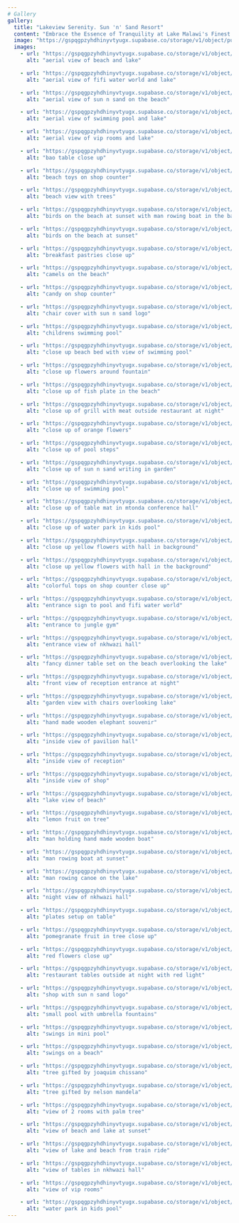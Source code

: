 ```yaml
---
# Gallery
gallery:
  title: "Lakeview Serenity. Sun 'n' Sand Resort"
  content: "Embrace the Essence of Tranquility at Lake Malawi's Finest Hotel. Sun 'n' Sand Resort Beckons You to Unwind in Unrivaled Luxury and Serenity."
  image: "https://gspqgpzyhdhinyvtyugx.supabase.co/storage/v1/object/public/images/recreationActivitiesPage/outdoorActivities/aerial-view-of-paddle-boats-jetski-and-boat-on-the-lake.jpg"
  images:
    - url: "https://gspqgpzyhdhinyvtyugx.supabase.co/storage/v1/object/public/images/galleryPage/aerial-view-of-beach-and-lake.jpg"
      alt: "aerial view of beach and lake"

    - url: "https://gspqgpzyhdhinyvtyugx.supabase.co/storage/v1/object/public/images/galleryPage/aerial-view-of-fifi-water-world-and-lake.jpg"
      alt: "aerial view of fifi water world and lake"

    - url: "https://gspqgpzyhdhinyvtyugx.supabase.co/storage/v1/object/public/images/galleryPage/aerial-view-of-sun-n-sand-on-the-beach.jpg"
      alt: "aerial view of sun n sand on the beach"

    - url: "https://gspqgpzyhdhinyvtyugx.supabase.co/storage/v1/object/public/images/galleryPage/aerial-view-of-swimming-pool-and-lake.jpg"
      alt: "aerial view of swimming pool and lake"

    - url: "https://gspqgpzyhdhinyvtyugx.supabase.co/storage/v1/object/public/images/galleryPage/aerial-view-of-vip-rooms-and-lake.jpg"
      alt: "aerial view of vip rooms and lake"

    - url: "https://gspqgpzyhdhinyvtyugx.supabase.co/storage/v1/object/public/images/galleryPage/bao-table-close-up.jpg"
      alt: "bao table close up"

    - url: "https://gspqgpzyhdhinyvtyugx.supabase.co/storage/v1/object/public/images/galleryPage/beach-toys-on-shop-counter.jpg"
      alt: "beach toys on shop counter"

    - url: "https://gspqgpzyhdhinyvtyugx.supabase.co/storage/v1/object/public/images/galleryPage/beach-view-with-trees.jpg"
      alt: "beach view with trees"

    - url: "https://gspqgpzyhdhinyvtyugx.supabase.co/storage/v1/object/public/images/galleryPage/birds-on-the-beach-at-sunset-with-man-rowing-boat-in-the-background.jpg"
      alt: "birds on the beach at sunset with man rowing boat in the background"

    - url: "https://gspqgpzyhdhinyvtyugx.supabase.co/storage/v1/object/public/images/galleryPage/birds-on-the-beach-at-sunset.jpg"
      alt: "birds on the beach at sunset"

    - url: "https://gspqgpzyhdhinyvtyugx.supabase.co/storage/v1/object/public/images/galleryPage/breakfast-pastries-close-up.jpg"
      alt: "breakfast pastries close up"

    - url: "https://gspqgpzyhdhinyvtyugx.supabase.co/storage/v1/object/public/images/galleryPage/camels-on-the-beach.jpg"
      alt: "camels on the beach"

    - url: "https://gspqgpzyhdhinyvtyugx.supabase.co/storage/v1/object/public/images/galleryPage/candy-on-shop-counter.jpg"
      alt: "candy on shop counter"

    - url: "https://gspqgpzyhdhinyvtyugx.supabase.co/storage/v1/object/public/images/galleryPage/chair-cover-with-sun-n-sand-logo.jpg"
      alt: "chair cover with sun n sand logo"

    - url: "https://gspqgpzyhdhinyvtyugx.supabase.co/storage/v1/object/public/images/galleryPage/childrens-swimming-pool.jpg"
      alt: "childrens swimming pool"

    - url: "https://gspqgpzyhdhinyvtyugx.supabase.co/storage/v1/object/public/images/galleryPage/close-up-beach-bed-with-view-of-swimming-pool.jpg"
      alt: "close up beach bed with view of swimming pool"

    - url: "https://gspqgpzyhdhinyvtyugx.supabase.co/storage/v1/object/public/images/galleryPage/close-up-flowers-around-fountain.jpg"
      alt: "close up flowers around fountain"

    - url: "https://gspqgpzyhdhinyvtyugx.supabase.co/storage/v1/object/public/images/galleryPage/close-up-of-fish-plate-in-the-beach.jpg"
      alt: "close up of fish plate in the beach"

    - url: "https://gspqgpzyhdhinyvtyugx.supabase.co/storage/v1/object/public/images/galleryPage/close-up-of-grill-with-meat-outside-restaurant-at-night.jpg"
      alt: "close up of grill with meat outside restaurant at night"

    - url: "https://gspqgpzyhdhinyvtyugx.supabase.co/storage/v1/object/public/images/galleryPage/close-up-of-orange-flowers.jpg"
      alt: "close up of orange flowers"

    - url: "https://gspqgpzyhdhinyvtyugx.supabase.co/storage/v1/object/public/images/galleryPage/close-up-of-pool-steps.jpg"
      alt: "close up of pool steps"

    - url: "https://gspqgpzyhdhinyvtyugx.supabase.co/storage/v1/object/public/images/galleryPage/close-up-of-sun-n-sand-writing-in-garden.jpg"
      alt: "close up of sun n sand writing in garden"

    - url: "https://gspqgpzyhdhinyvtyugx.supabase.co/storage/v1/object/public/images/galleryPage/close-up-of-swimming-pool.jpg"
      alt: "close up of swimming pool"

    - url: "https://gspqgpzyhdhinyvtyugx.supabase.co/storage/v1/object/public/images/galleryPage/close-up-of-table-mat-in-mtonda-conference-hall.jpg"
      alt: "close up of table mat in mtonda conference hall"

    - url: "https://gspqgpzyhdhinyvtyugx.supabase.co/storage/v1/object/public/images/galleryPage/close-up-of-water-park-in-kids-pool.jpg"
      alt: "close up of water park in kids pool"

    - url: "https://gspqgpzyhdhinyvtyugx.supabase.co/storage/v1/object/public/images/galleryPage/close-up-yellow-flowers-with-hall-in-background.jpg"
      alt: "close up yellow flowers with hall in background"

    - url: "https://gspqgpzyhdhinyvtyugx.supabase.co/storage/v1/object/public/images/galleryPage/close-up-yellow-flowers-with-hall-in-the-background.jpg"
      alt: "close up yellow flowers with hall in the background"

    - url: "https://gspqgpzyhdhinyvtyugx.supabase.co/storage/v1/object/public/images/galleryPage/colorful-tops-on-shop-counter-close-up.jpg"
      alt: "colorful tops on shop counter close up"

    - url: "https://gspqgpzyhdhinyvtyugx.supabase.co/storage/v1/object/public/images/galleryPage/entrance-sign-to-pool-and-fifi-water-world.jpg"
      alt: "entrance sign to pool and fifi water world"

    - url: "https://gspqgpzyhdhinyvtyugx.supabase.co/storage/v1/object/public/images/galleryPage/entrance-to-jungle-gym.jpg"
      alt: "entrance to jungle gym"

    - url: "https://gspqgpzyhdhinyvtyugx.supabase.co/storage/v1/object/public/images/galleryPage/entrance-view-of-nkhwazi-hall.jpg"
      alt: "entrance view of nkhwazi hall"

    - url: "https://gspqgpzyhdhinyvtyugx.supabase.co/storage/v1/object/public/images/galleryPage/fancy-dinner-table-set-on-the-beach-overlooking-the-lake.jpg"
      alt: "fancy dinner table set on the beach overlooking the lake"

    - url: "https://gspqgpzyhdhinyvtyugx.supabase.co/storage/v1/object/public/images/galleryPage/front-view-of-reception-entrance-at-night.jpg"
      alt: "front view of reception entrance at night"

    - url: "https://gspqgpzyhdhinyvtyugx.supabase.co/storage/v1/object/public/images/galleryPage/garden-view-with-chairs-overlooking-lake.jpg"
      alt: "garden view with chairs overlooking lake"

    - url: "https://gspqgpzyhdhinyvtyugx.supabase.co/storage/v1/object/public/images/galleryPage/hand-made-wooden-elephant-souvenir.jpg"
      alt: "hand made wooden elephant souvenir"

    - url: "https://gspqgpzyhdhinyvtyugx.supabase.co/storage/v1/object/public/images/galleryPage/inside-view-of-pavilion-hall.jpg"
      alt: "inside view of pavilion hall"

    - url: "https://gspqgpzyhdhinyvtyugx.supabase.co/storage/v1/object/public/images/galleryPage/inside-view-of-reception.jpg"
      alt: "inside view of reception"

    - url: "https://gspqgpzyhdhinyvtyugx.supabase.co/storage/v1/object/public/images/galleryPage/inside-view-of-shop.jpg"
      alt: "inside view of shop"

    - url: "https://gspqgpzyhdhinyvtyugx.supabase.co/storage/v1/object/public/images/galleryPage/lake-view-of-beach.jpg"
      alt: "lake view of beach"

    - url: "https://gspqgpzyhdhinyvtyugx.supabase.co/storage/v1/object/public/images/galleryPage/lemon-fruit-on-tree.jpg"
      alt: "lemon fruit on tree"

    - url: "https://gspqgpzyhdhinyvtyugx.supabase.co/storage/v1/object/public/images/galleryPage/man-holding-hand-made-wooden-boat.jpg"
      alt: "man holding hand made wooden boat"

    - url: "https://gspqgpzyhdhinyvtyugx.supabase.co/storage/v1/object/public/images/galleryPage/man-rowing-boat-at-sunset.jpg"
      alt: "man rowing boat at sunset"

    - url: "https://gspqgpzyhdhinyvtyugx.supabase.co/storage/v1/object/public/images/galleryPage/man-rowing-canoe-on-the-lake.jpg"
      alt: "man rowing canoe on the lake"

    - url: "https://gspqgpzyhdhinyvtyugx.supabase.co/storage/v1/object/public/images/galleryPage/night-view-of-nkhwazi-hall.jpg"
      alt: "night view of nkhwazi hall"

    - url: "https://gspqgpzyhdhinyvtyugx.supabase.co/storage/v1/object/public/images/galleryPage/plates-setup-on-table.jpg"
      alt: "plates setup on table"

    - url: "https://gspqgpzyhdhinyvtyugx.supabase.co/storage/v1/object/public/images/galleryPage/pomegranate-fruit-in-tree-close-up.jpg"
      alt: "pomegranate fruit in tree close up"

    - url: "https://gspqgpzyhdhinyvtyugx.supabase.co/storage/v1/object/public/images/galleryPage/red-flowers-close-up.jpg"
      alt: "red flowers close up"

    - url: "https://gspqgpzyhdhinyvtyugx.supabase.co/storage/v1/object/public/images/galleryPage/restaurant-tables-outside-at-night-with-red-light.jpg"
      alt: "restaurant tables outside at night with red light"

    - url: "https://gspqgpzyhdhinyvtyugx.supabase.co/storage/v1/object/public/images/galleryPage/shop-with-sun-n-sand-logo.jpg"
      alt: "shop with sun n sand logo"

    - url: "https://gspqgpzyhdhinyvtyugx.supabase.co/storage/v1/object/public/images/galleryPage/small-pool-with-umbrella-fountains.jpg"
      alt: "small pool with umbrella fountains"

    - url: "https://gspqgpzyhdhinyvtyugx.supabase.co/storage/v1/object/public/images/galleryPage/swings-in-mini-pool.jpg"
      alt: "swings in mini pool"

    - url: "https://gspqgpzyhdhinyvtyugx.supabase.co/storage/v1/object/public/images/galleryPage/swings-on-a-beach.jpg"
      alt: "swings on a beach"

    - url: "https://gspqgpzyhdhinyvtyugx.supabase.co/storage/v1/object/public/images/galleryPage/tree-gifted-by-joaquim-chissano.jpg"
      alt: "tree gifted by joaquim chissano"

    - url: "https://gspqgpzyhdhinyvtyugx.supabase.co/storage/v1/object/public/images/galleryPage/tree-gifted-by-nelson-mandela.jpg"
      alt: "tree gifted by nelson mandela"

    - url: "https://gspqgpzyhdhinyvtyugx.supabase.co/storage/v1/object/public/images/galleryPage/view-of-2-rooms-with-palm-tree.jpg"
      alt: "view of 2 rooms with palm tree"

    - url: "https://gspqgpzyhdhinyvtyugx.supabase.co/storage/v1/object/public/images/galleryPage/view-of-beach-and-lake-at-sunset.jpg"
      alt: "view of beach and lake at sunset"

    - url: "https://gspqgpzyhdhinyvtyugx.supabase.co/storage/v1/object/public/images/galleryPage/view-of-lake-and-beach-from-train-ride.jpg"
      alt: "view of lake and beach from train ride"

    - url: "https://gspqgpzyhdhinyvtyugx.supabase.co/storage/v1/object/public/images/galleryPage/view-of-tables-in-nkhwazi-hall.jpg"
      alt: "view of tables in nkhwazi hall"

    - url: "https://gspqgpzyhdhinyvtyugx.supabase.co/storage/v1/object/public/images/galleryPage/view-of-vip-rooms.jpg"
      alt: "view of vip rooms"

    - url: "https://gspqgpzyhdhinyvtyugx.supabase.co/storage/v1/object/public/images/galleryPage/water-park-in-kids-pool.jpg"
      alt: "water park in kids pool"
---
```

